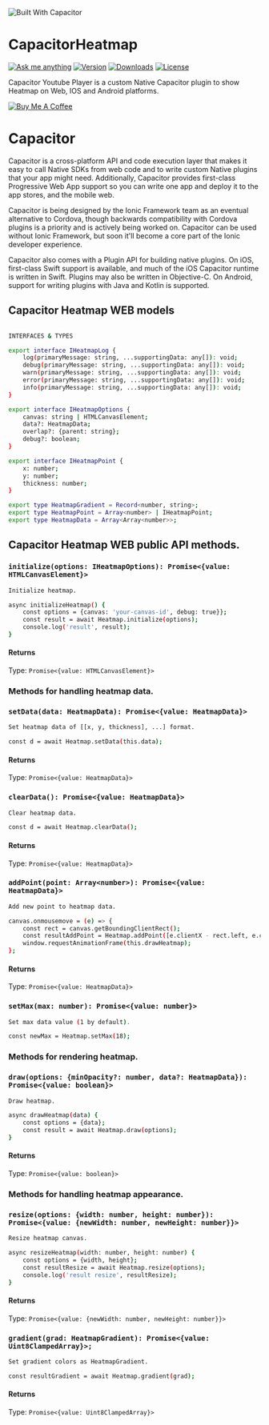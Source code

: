 ![Built With Capacitor](https://img.shields.io/badge/-Built%20With%20Capacitor-16161d.svg?logo=data%3Aimage%2Fsvg%2Bxml%3Bbase64%2CPD94bWwgdmVyc2lvbj0iMS4wIiBlbmNvZGluZz0idXRmLTgiPz4KPCEtLSBHZW5lcmF0b3I6IEFkb2JlIElsbHVzdHJhdG9yIDE5LjIuMSwgU1ZHIEV4cG9ydCBQbHVnLUluIC4gU1ZHIFZlcnNpb246IDYuMDAgQnVpbGQgMCkgIC0tPgo8c3ZnIHZlcnNpb249IjEuMSIgaWQ9IkxheWVyXzEiIHhtbG5zPSJodHRwOi8vd3d3LnczLm9yZy8yMDAwL3N2ZyIgeG1sbnM6eGxpbms9Imh0dHA6Ly93d3cudzMub3JnLzE5OTkveGxpbmsiIHg9IjBweCIgeT0iMHB4IgoJIHZpZXdCb3g9IjAgMCA1MTIgNTEyIiBzdHlsZT0iZW5hYmxlLWJhY2tncm91bmQ6bmV3IDAgMCA1MTIgNTEyOyIgeG1sOnNwYWNlPSJwcmVzZXJ2ZSI%2BCjxzdHlsZSB0eXBlPSJ0ZXh0L2NzcyI%2BCgkuc3Qwe2ZpbGw6I0ZGRkZGRjt9Cjwvc3R5bGU%2BCjxwYXRoIGNsYXNzPSJzdDAiIGQ9Ik00MjQuNywzNzMuOWMwLDM3LjYtNTUuMSw2OC42LTkyLjcsNjguNkgxODAuNGMtMzcuOSwwLTkyLjctMzAuNy05Mi43LTY4LjZ2LTMuNmgzMzYuOVYzNzMuOXoiLz4KPHBhdGggY2xhc3M9InN0MCIgZD0iTTQyNC43LDI5Mi4xSDE4MC40Yy0zNy42LDAtOTIuNy0zMS05Mi43LTY4LjZ2LTMuNkgzMzJjMzcuNiwwLDkyLjcsMzEsOTIuNyw2OC42VjI5Mi4xeiIvPgo8cGF0aCBjbGFzcz0ic3QwIiBkPSJNNDI0LjcsMTQxLjdIODcuN3YtMy42YzAtMzcuNiw1NC44LTY4LjYsOTIuNy02OC42SDMzMmMzNy45LDAsOTIuNywzMC43LDkyLjcsNjguNlYxNDEuN3oiLz4KPC9zdmc%2BCg%3D%3D&colorA=16161d&style=flat-square)


# CapacitorHeatmap

[![Ask me anything](https://img.shields.io/badge/ask%20me-anything-1abc9c.svg)](https://github.com/abritopach) [![Version](https://img.shields.io/npm/v/capacitor-heatmap.svg)](https://www.npmjs.com/package/capacitor-heatmap)
[![Downloads](https://img.shields.io/npm/dt/capacitor-heatmap.svg)](https://www.npmjs.com/package/capacitor-heatmap) [![License](https://img.shields.io/github/license/abritopach/capacitor-heatmap.svg)](https://github.com/abritopach/capacitor-heatmap/blob/master/LICENSE)

Capacitor Youtube Player is a custom Native Capacitor plugin to show Heatmap on Web, IOS and  Android platforms.

<a href="https://www.buymeacoffee.com/h6WVj4HcD" target="_blank"><img src="https://www.buymeacoffee.com/assets/img/custom_images/yellow_img.png" alt="Buy Me A Coffee"></a>

# Capacitor

Capacitor is a cross-platform API and code execution layer that makes it easy to call Native SDKs from web code and to write custom Native plugins that your app might need. Additionally, Capacitor provides first-class Progressive Web App support so you can write one app and deploy it to the app stores, and the mobile web.

Capacitor is being designed by the Ionic Framework team as an eventual alternative to Cordova, though backwards compatibility with Cordova plugins is a priority and is actively being worked on. Capacitor can be used without Ionic Framework, but soon it'll become a core part of the Ionic developer experience.

Capacitor also comes with a Plugin API for building native plugins. On iOS, first-class Swift support is available, and much of the iOS Capacitor runtime is written in Swift. Plugins may also be written in Objective-C. On Android, support for writing plugins with Java and Kotlin is supported.

## Capacitor Heatmap WEB models

```bash

INTERFACES & TYPES

export interface IHeatmapLog {
    log(primaryMessage: string, ...supportingData: any[]): void;
    debug(primaryMessage: string, ...supportingData: any[]): void;
    warn(primaryMessage: string, ...supportingData: any[]): void;
    error(primaryMessage: string, ...supportingData: any[]): void;
    info(primaryMessage: string, ...supportingData: any[]): void;
}

export interface IHeatmapOptions {
    canvas: string | HTMLCanvasElement;
    data?: HeatmapData;
    overlap?: {parent: string};
    debug?: boolean;
}

export interface IHeatmapPoint {
    x: number;
    y: number;
    thickness: number;
}

export type HeatmapGradient = Record<number, string>;
export type HeatmapPoint = Array<number> | IHeatmapPoint;
export type HeatmapData = Array<Array<number>>;

```

## Capacitor Heatmap WEB public API methods.

### `initialize(options: IHeatmapOptions): Promise<{value: HTMLCanvasElement}>`

```bash
Initialize heatmap.

async initializeHeatmap() {
    const options = {canvas: 'your-canvas-id', debug: true}};
    const result = await Heatmap.initialize(options);
    console.log('result', result);
}

```

#### Returns

Type: `Promise<{value: HTMLCanvasElement}>`



### Methods for handling heatmap data.

### `setData(data: HeatmapData): Promise<{value: HeatmapData}>`

```bash
Set heatmap data of [[x, y, thickness], ...] format.

const d = await Heatmap.setData(this.data);

```

#### Returns

Type: `Promise<{value: HeatmapData}>`



### `clearData(): Promise<{value: HeatmapData}>`

```bash
Clear heatmap data.

const d = await Heatmap.clearData();

```

#### Returns

Type: `Promise<{value: HeatmapData}>`



### `addPoint(point: Array<number>): Promise<{value: HeatmapData}>`

```bash
Add new point to heatmap data.

canvas.onmousemove = (e) => {
    const rect = canvas.getBoundingClientRect();
    const resultAddPoint = Heatmap.addPoint([e.clientX - rect.left, e.clientY - rect.top, 18]);
    window.requestAnimationFrame(this.drawHeatmap);
};

```

#### Returns

Type: `Promise<{value: HeatmapData}>`



### `setMax(max: number): Promise<{value: number}>`

```bash
Set max data value (1 by default).

const newMax = Heatmap.setMax(18);

```



### Methods for rendering heatmap.

### `draw(options: {minOpacity?: number, data?: HeatmapData}): Promise<{value: boolean}>`

```bash
Draw heatmap.

async drawHeatmap(data) {
    const options = {data};
    const result = await Heatmap.draw(options);
}

```

#### Returns

Type: `Promise<{value: boolean}>`



### Methods for handling heatmap appearance.

### `resize(options: {width: number, height: number}): Promise<{value: {newWidth: number, newHeight: number}}>`

```bash
Resize heatmap canvas.

async resizeHeatmap(width: number, height: number) {
    const options = {width, height};
    const resultResize = await Heatmap.resize(options);
    console.log('result resize', resultResize);
}

```

#### Returns

Type: `Promise<{value: {newWidth: number, newHeight: number}}>`



### `gradient(grad: HeatmapGradient): Promise<{value: Uint8ClampedArray}>;`

```bash
Set gradient colors as HeatmapGradient.

const resultGradient = await Heatmap.gradient(grad);


```

#### Returns

Type: `Promise<{value: Uint8ClampedArray}>`

